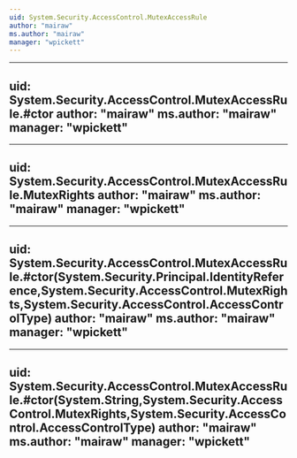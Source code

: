 ```yaml
---
uid: System.Security.AccessControl.MutexAccessRule
author: "mairaw"
ms.author: "mairaw"
manager: "wpickett"
---
```


---
uid: System.Security.AccessControl.MutexAccessRule.#ctor
author: "mairaw"
ms.author: "mairaw"
manager: "wpickett"
---

---
uid: System.Security.AccessControl.MutexAccessRule.MutexRights
author: "mairaw"
ms.author: "mairaw"
manager: "wpickett"
---

---
uid: System.Security.AccessControl.MutexAccessRule.#ctor(System.Security.Principal.IdentityReference,System.Security.AccessControl.MutexRights,System.Security.AccessControl.AccessControlType)
author: "mairaw"
ms.author: "mairaw"
manager: "wpickett"
---

---
uid: System.Security.AccessControl.MutexAccessRule.#ctor(System.String,System.Security.AccessControl.MutexRights,System.Security.AccessControl.AccessControlType)
author: "mairaw"
ms.author: "mairaw"
manager: "wpickett"
---
